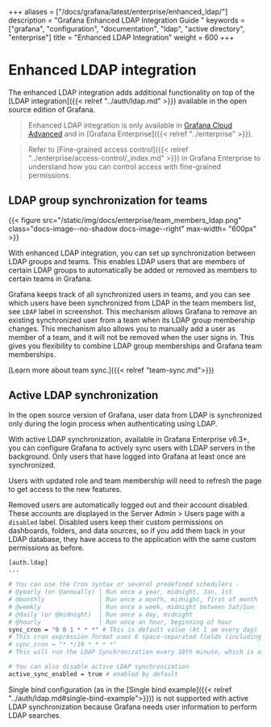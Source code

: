 +++
aliases = ["/docs/grafana/latest/enterprise/enhanced_ldap/"]
description = "Grafana Enhanced LDAP Integration Guide "
keywords = ["grafana", "configuration", "documentation", "ldap", "active directory", "enterprise"]
title = "Enhanced LDAP Integration"
weight = 600
+++

# Enhanced LDAP integration

The enhanced LDAP integration adds additional functionality on top of the [LDAP integration]({{< relref "../auth/ldap.md" >}}) available in the open source edition of Grafana.

> Enhanced LDAP integration is only available in [Grafana Cloud Advanced](https://grafana.com/docs/grafana-cloud/) and in [Grafana Enterprise]({{< relref "../enterprise" >}}).

> Refer to [Fine-grained access control]({{< relref "../enterprise/access-control/_index.md" >}}) in Grafana Enterprise to understand how you can control access with fine-grained permissions.

## LDAP group synchronization for teams

{{< figure src="/static/img/docs/enterprise/team_members_ldap.png" class="docs-image--no-shadow docs-image--right" max-width= "600px" >}}

With enhanced LDAP integration, you can set up synchronization between LDAP groups and teams. This enables LDAP users that are members
of certain LDAP groups to automatically be added or removed as members to certain teams in Grafana.

Grafana keeps track of all synchronized users in teams, and you can see which users have been synchronized from LDAP in the team members list, see `LDAP` label in screenshot.
This mechanism allows Grafana to remove an existing synchronized user from a team when its LDAP group membership changes. This mechanism also allows you to manually add
a user as member of a team, and it will not be removed when the user signs in. This gives you flexibility to combine LDAP group memberships and Grafana team memberships.

[Learn more about team sync.]({{< relref "team-sync.md">}})

<div class="clearfix"></div>

## Active LDAP synchronization

In the open source version of Grafana, user data from LDAP is synchronized only during the login process when authenticating using LDAP.

With active LDAP synchronization, available in Grafana Enterprise v6.3+, you can configure Grafana to actively sync users with LDAP servers in the background. Only users that have logged into Grafana at least once are synchronized.

Users with updated role and team membership will need to refresh the page to get access to the new features.

Removed users are automatically logged out and their account disabled. These accounts are displayed in the Server Admin > Users page with a `disabled` label. Disabled users keep their custom permissions on dashboards, folders, and data sources, so if you add them back in your LDAP database, they have access to the application with the same custom permissions as before.

```bash
[auth.ldap]
...

# You can use the Cron syntax or several predefined schedulers -
# @yearly (or @annually) | Run once a year, midnight, Jan. 1st        | 0 0 0 1 1 *
# @monthly               | Run once a month, midnight, first of month | 0 0 0 1 * *
# @weekly                | Run once a week, midnight between Sat/Sun  | 0 0 0 * * 0
# @daily (or @midnight)  | Run once a day, midnight                   | 0 0 0 * * *
# @hourly                | Run once an hour, beginning of hour        | 0 0 * * * *
sync_cron = "0 0 1 * * *" # This is default value (At 1 am every day)
# This cron expression format uses 6 space-separated fields (including seconds), for example
# sync_cron = "* */10 * * * *"
# This will run the LDAP Synchronization every 10th minute, which is also the minimal interval between the Grafana sync times i.e. you cannot set it for every 9th minute

# You can also disable active LDAP synchronization
active_sync_enabled = true # enabled by default
```

Single bind configuration (as in the [Single bind example]({{< relref "../auth/ldap.md#single-bind-example">}})) is not supported with active LDAP synchronization because Grafana needs user information to perform LDAP searches.
